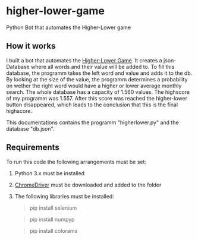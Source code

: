 # higher-lower-game
Python Bot that automates the Higher-Lower game

## How it works
I built a bot that automates the [Higher-Lower Game](http://www.higherlowergame.com). 
It creates a json-Database where all words and their value will be added to. 
To fill this database, the programm takes the left word and value and adds it to the db.
By looking at the size of the value, the programm determines a probability on wether the right word would have a higher or lower average monthly search.
The whole database has a capacity of 1.560 values. The highscore of my programm was 1.557. After this score was reached the higher-lower button disappeared, which leads to the conclusion that this is the final highscore.

This documentations contains the programm "higherlower.py" and the database "db.json".

## Requirements
To run this code the following arrangements must be set:
 1. Python 3.x must be installed
 2. [ChromeDriver](https://chromedriver.chromium.org/) must be downloaded and added to the folder
 3. The following libraries must be installed:
    > pip install selenium 

    > pip install numpyp 

    > pip install colorama
